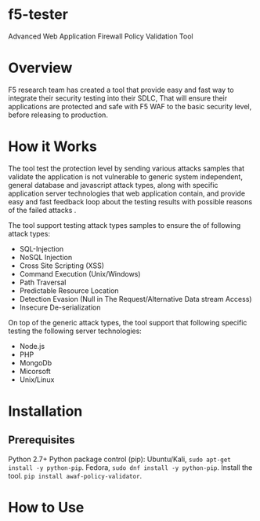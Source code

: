 # f5-tester
Advanced Web Application Firewall Policy Validation Tool

# Overview

F5 research team has created a tool that provide easy and fast way to integrate their security testing into their SDLC,
That will ensure their applications are protected and safe with F5 WAF to the basic security level, before releasing to production.

# How it Works

The tool test the protection level by sending various attacks samples that validate the application is not vulnerable to generic system independent, general database and javascript attack types, along with specific application server technologies that web application contain, and provide easy and fast feedback loop about the testing results with possible reasons of the failed attacks .

The tool support testing attack types samples to ensure the of following attack types:

- SQL-Injection
- NoSQL Injection
- Cross Site Scripting (XSS)
- Command Execution (Unix/Windows)
- Path Traversal
- Predictable Resource Location
- Detection Evasion (Null in The Request/Alternative Data stream Access)
- Insecure De-serialization



On top of the generic attack types, the tool support that following specific testing the following server technologies:

- Node.js
- PHP
- MongoDb
- Micorsoft
- Unix/Linux

# Installation

## Prerequisites

Python 2.7+
Python package control (pip):
Ubuntu/Kali, ```sudo apt-get install -y python-pip```.
Fedora, ```sudo dnf install -y python-pip```.
Install the tool. ```pip install awaf-policy-validator```.

# How to Use

